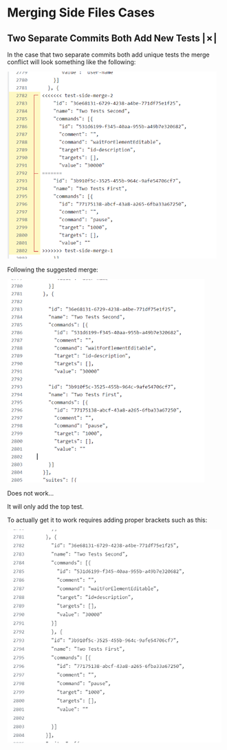 # Merging Side Files Cases


## Two Separate Commits Both Add New Tests |&cross;|

In the case that two separate commits both add unique tests the merge conflict will look something like the following:

![two-tests-added](images/two-tests-added.png)

Following the suggested merge:

![two-tests-added-fixed](images/two-tests-added-fix.png)

Does not work...

It will only add the top test.

To actually get it to work requires adding proper brackets such as this:

![brackets](images/brackets.png)





